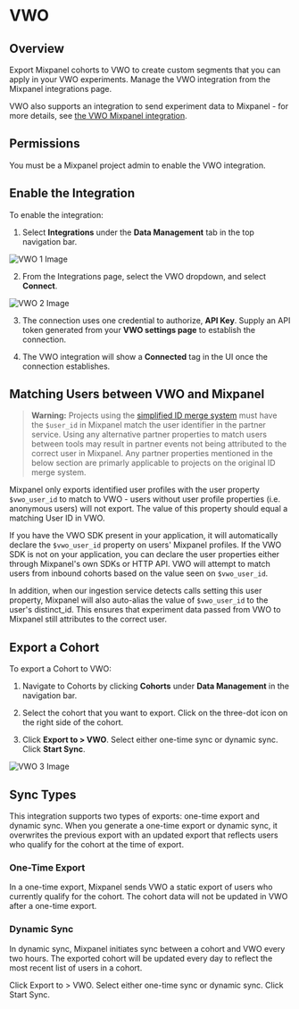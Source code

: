 # VWO

## Overview

Export Mixpanel cohorts to VWO to create custom segments that you can apply in your VWO experiments. Manage the VWO integration from the Mixpanel integrations page.

VWO also supports an integration to send experiment data to Mixpanel - for more details, see [the VWO Mixpanel integration](https://help.vwo.com/hc/en-us/articles/900004226426).

## Permissions

You must be a Mixpanel project admin to enable the VWO integration.

## Enable the Integration

To enable the integration: 

1. Select **Integrations** under the **Data Management** tab in the top navigation bar.

![VWO 1 Image](/vwo1.png)

2. From the Integrations page, select the VWO dropdown, and select **Connect**.

![VWO 2 Image](/vwo2.png)

3. The connection uses one credential to authorize, **API Key**. Supply an API token generated from your **VWO settings page** to establish the connection.

4. The VWO integration will show a **Connected** tag in the UI once the connection establishes.

## Matching Users between VWO and Mixpanel
> **Warning:** Projects using the [simplified ID merge system](/docs/tracking-methods/id-management/identifying-users#simplified-vs-original-id-merge) must have the `$user_id` in Mixpanel match the user identifier in the partner service. Using any alternative partner properties to match users between tools may result in partner events not being attributed to the correct user in Mixpanel. Any partner properties mentioned in the below section are primarly applicable to projects on the original ID merge system.

Mixpanel only exports identified user profiles with the user property `$vwo_user_id` to match to VWO - users without user profile properties (i.e. anonymous users) will not export. The value of this property should equal a matching User ID in VWO.

If you have the VWO SDK present in your application, it will automatically declare the `$vwo_user_id` property on users' Mixpanel profiles. If the VWO SDK is not on your application, you can declare the user properties either through Mixpanel's own SDKs or HTTP API. VWO will attempt to match users from inbound cohorts based on the value seen on `$vwo_user_id`.

In addition, when our ingestion service detects calls setting this user property, Mixpanel will also auto-alias the value of `$vwo_user_id` to the user's distinct_id. This ensures that experiment data passed from VWO to Mixpanel still attributes to the correct user.

## Export a Cohort

To export a Cohort to VWO: 

1. Navigate to Cohorts by clicking **Cohorts** under **Data Management** in the navigation bar.

2. Select the cohort that you want to export. Click on the three-dot icon on the right side of the cohort.

3. Click **Export to > VWO**. Select either one-time sync or dynamic sync. Click **Start Sync**.

![VWO 3 Image](/vwo3.png)

## Sync Types
This integration supports two types of exports: one-time export and dynamic sync. When you generate a one-time export or dynamic sync, it overwrites the previous export with an updated export that reflects users who qualify for the cohort at the time of export.

### One-Time Export
In a one-time export, Mixpanel sends VWO a static export of users who currently qualify for the cohort. The cohort data will not be updated in VWO after a one-time export.

### Dynamic Sync
In dynamic sync, Mixpanel initiates sync between a cohort and VWO every two hours. The exported cohort will be updated every day to reflect the most recent list of users in a cohort.






Click Export to > VWO. Select either one-time sync or dynamic sync. Click Start Sync.



